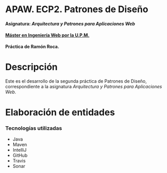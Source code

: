 # APAW. ECP2. Patrones de Diseño
#### Asignatura: *Arquitectura y Patrones para Aplicaciones Web*
#### [Máster en Ingeniería Web por la U.P.M.](http://miw.etsisi.upm.es)
**Práctica de Ramón Roca.**
# Descripción
Este es el desarrollo de la segunda práctica de Patrones de Diseño, correspondiente a la asignatura *Arquitectura y Patrones para Aplicaciones Web*.
# Elaboración de entidades


### Tecnologías utilizadas
* Java
* Maven
* IntelliJ
* GitHub
* Travis
* Sonar

